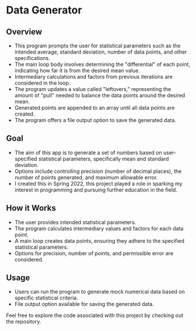 # Data Generator

## Overview

- This program prompts the user for statistical parameters such as the intended average, standard deviation, number of data points, and other specifications.
- The main loop body involves determining the "differential" of each point, indicating how far it is from the desired mean value.
- Intermediary calculations and factors from previous iterations are considered in the loop.
- The program updates a value called "leftovers," representing the amount of "pull" needed to balance the data points around the desired mean.
- Generated points are appended to an array until all data points are created.
- The program offers a file output option to save the generated data.

## Goal

- The aim of this app is to generate a set of numbers based on user-specified statistical parameters, specifically mean and standard deviation.
- Options include controlling precision (number of decimal places), the number of points generated, and maximum allowable error.
- I created this in Spring 2022, this project played a role in sparking my interest in programming and pursuing further education in the field.

## How it Works

- The user provides intended statistical parameters.
- The program calculates intermediary values and factors for each data point.
- A main loop creates data points, ensuring they adhere to the specified statistical parameters.
- Options for precision, number of points, and permissible error are considered.

## Usage

- Users can run the program to generate mock numerical data based on specific statistical criteria.
- File output option available for saving the generated data.

Feel free to explore the code associated with this project by checking out the repository.
